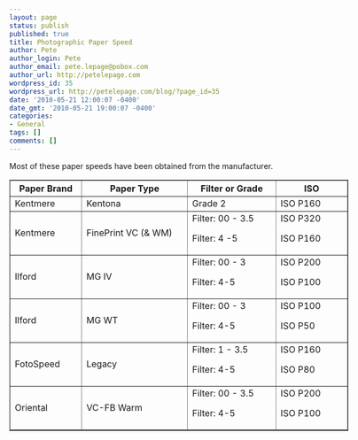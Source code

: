```yaml
---
layout: page
status: publish
published: true
title: Photographic Paper Speed
author: Pete
author_login: Pete
author_email: pete.lepage@pobox.com
author_url: http://petelepage.com
wordpress_id: 35
wordpress_url: http://petelepage.com/blog/?page_id=35
date: '2010-05-21 12:00:07 -0400'
date_gmt: '2010-05-21 19:00:07 -0400'
categories:
- General
tags: []
comments: []
---
```

<p>Most of these paper speeds have been obtained from the manufacturer.</p>
<table style="width: 612px;" border="1">
<tbody>
<tr>
<th style="width: 113px;"> Paper Brand</th>
<th style="width: 177px;"> Paper Type</th>
<th style="width: 145px;"> Filter or Grade</th>
<th style="width: 114px;"> ISO</th>
</tr>
<tr>
<td style="width: 113px;">Kentmere</td>
<td style="width: 177px;">Kentona</td>
<td style="width: 145px;">Grade 2</td>
<td style="width: 114px;">ISO P160</td>
</tr>
<tr>
<td style="width: 113px;">Kentmere</td>
<td style="width: 177px;">FinePrint VC (&amp; WM)</td>
<td style="width: 145px;">Filter: 00 - 3.5</p>
<p>Filter: 4 -5</td>
<td style="width: 114px;">ISO P320</p>
<p>ISO P160</td>
</tr>
<tr>
<td style="width: 113px;">Ilford</td>
<td style="width: 177px;">MG IV</td>
<td style="width: 145px;">Filter: 00 - 3</p>
<p>Filter: 4-5</td>
<td style="width: 114px;">ISO P200</p>
<p>ISO P100</td>
</tr>
<tr>
<td style="width: 113px;">Ilford</td>
<td style="width: 177px;">MG WT</td>
<td style="width: 145px;">Filter: 00 - 3</p>
<p>Filter: 4-5</td>
<td style="width: 114px;">ISO P100</p>
<p>ISO P50</td>
</tr>
<tr>
<td style="width: 113px;">FotoSpeed</td>
<td style="width: 177px;">Legacy</td>
<td style="width: 145px;">Filter: 1 - 3.5</p>
<p>Filter: 4-5</td>
<td style="width: 114px;">ISO P160</p>
<p>ISO P80</td>
</tr>
<tr>
<td style="width: 113px;">Oriental</td>
<td style="width: 177px;">VC-FB Warm</td>
<td style="width: 145px;">Filter: 00 - 3.5</p>
<p>Filter: 4-5</td>
<td style="width: 114px;">ISO P200</p>
<p>ISO P100</td>
</tr>
</tbody>
</table>

